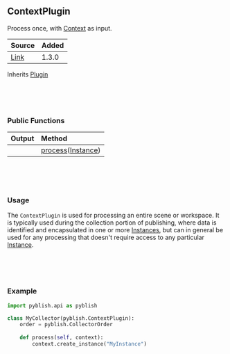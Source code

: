 ## ContextPlugin

Process once, with [Context](context.md) as input.

| Source     | Added
|------------|---------
|[Link][]    | 1.3.0

Inherits [Plugin](Plugin.md)

[Link]: https://github.com/pyblish/pyblish-base/blob/f695fad94b995915495b4123c503f24d3419429a/pyblish/plugin.py#L350

<br>
<br>
<br>

### Public Functions

| Output        | Method                                                      |
|--------------:|:------------------------------------------------------------|
|               | [process](Plugin.process.md)([Instance](Instance.md))

<br>
<br>
<br>

### Usage

The `ContextPlugin` is used for processing an entire scene or workspace. It is typically used during the collection portion of publishing, where data is identified and encapsulated in one or more [Instances](instance.md), but can in general be used for any processing that doesn't require access to any particular [Instance](instance.md).

<br>
<br>
<br>

### Example

```python
import pyblish.api as pyblish

class MyCollector(pyblish.ContextPlugin):
    order = pyblish.CollectorOrder
   
    def process(self, context):
        context.create_instance("MyInstance")
```
